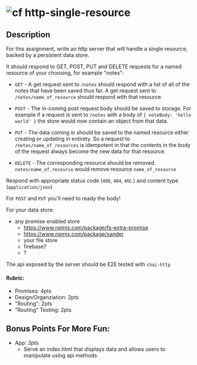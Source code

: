 ![cf](http://i.imgur.com/7v5ASc8.png) http-single-resource
====

## Description

For this assignment, write an http server that will handle a single resource, backed by a persistent data store.

It should respond to GET, POST, PUT and DELETE requests for a named resource of your choosing, for example "notes":

* `GET` - A get request sent to `/notes` should respond with a list of all
of the notes that have been saved thus far. A get request sent to
`/notes/name_of_resource` should respond with that resource.

* `POST` - The in-coming post request body should be saved
to storage. For example if a request
is sent to `/notes` with a body of `{ noteBody: 'hello world' }` the store
would now contain an object from that data.

* `PUT` - The data coming in should be saved to the named resource either
creating or updating in entirety. So a request to `/notes/name_of_resources`
is idempotent in that the contents in the body of the request always become
the new data for that resource.

* `DELETE` - The corresponding resource should be removed. `notes/name_of_resource`
would remove resource `name_of_resource`

Respond with appropriate status code (`400`, `404`, etc.) and content type (`application/json`)

For `POST` and `PUT` you'll need to ready the body!

For your data store:
* any promise enabled store
  * https://www.npmjs.com/package/fs-extra-promise
  * https://www.npmjs.com/package/sander
  * your file store
  * firebase?
  * ?

The api exposed by the server should be E2E tested with `chai-http`

#### Rubric:
* Promises: 4pts
* Design/Organziation: 2pts
* "Routing": 2pts
* "Routing" Testing: 2pts

## Bonus Points For More Fun:

* App: *3pts*
	* Serve an index.html that displays data and allows users to manipulate using api methods
